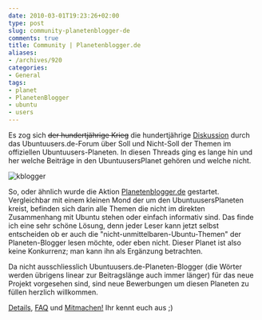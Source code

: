 ```yaml
---
date: 2010-03-01T19:23:26+02:00
type: post
slug: community-planetenblogger-de
comments: true
title: Community | Planetenblogger.de
aliases:
- /archives/920
categories:
- General
tags:
- planet
- PlanetenBlogger
- ubuntu
- users
---
```


Es zog sich <del>der hundertjährige Krieg</del> die hundertjährige [Diskussion](http://forum.ubuntuusers.de/topic/ausrichtung-des-planeten/) durch das Ubuntuusers.de-Forum über Soll und Nicht-Soll der Themen im offiziellen Ubuntuusers-Planeten. In diesen Threads ging es lange hin und her welche Beiträge in den UbuntuusersPlanet gehören und welche nicht.

![kblogger](/uploads/2010/03/kblogger.png)

So, oder ähnlich wurde die Aktion [Planetenblogger.de](http://planetenblogger.de) gestartet. Vergleichbar mit einem kleinen Mond der um den UbuntuusersPlaneten kreist, befinden sich darin alle Themen die nicht im direkten Zusammenhang mit Ubuntu stehen oder einfach informativ sind. Das finde ich eine sehr schöne Lösung, denn jeder Leser kann jetzt selbst entscheiden ob er auch die "nicht-unmittelbaren-Ubuntu-Themen" der Planeten-Blogger lesen möchte, oder eben nicht. Dieser Planet ist also keine Konkurrenz; man kann ihn als Ergänzung betrachten.

Da nicht ausschliesslich Ubuntuusers.de-Planeten-Blogger (die Wörter werden übrigens linear zur Beitragslänge auch immer länger) für das neue Projekt vorgesehen sind, sind neue Bewerbungen um diesen Planeten zu füllen herzlich willkommen.

[Details](http://planetenblogger.de/), [FAQ](http://planetenblogger.de/) und [Mitmachen!](http://planetenblogger.de/)
Ihr kennt euch aus ;)

